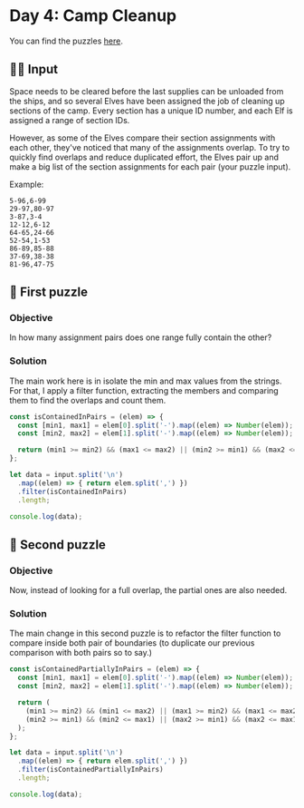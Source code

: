 # Day 4: Camp Cleanup

You can find the puzzles [here](https://adventofcode.com/2022/day/4).

## ✍🏼 Input

Space needs to be cleared before the last supplies can be unloaded from the ships, and so several Elves have been assigned the job of cleaning up sections of the camp. Every section has a unique ID number, and each Elf is assigned a range of section IDs.

However, as some of the Elves compare their section assignments with each other, they've noticed that many of the assignments overlap. To try to quickly find overlaps and reduce duplicated effort, the Elves pair up and make a big list of the section assignments for each pair (your puzzle input).

Example:

```text
5-96,6-99
29-97,80-97
3-87,3-4
12-12,6-12
64-65,24-66
52-54,1-53
86-89,85-88
37-69,38-38
81-96,47-75
```

## 🧩 First puzzle

### Objective

In how many assignment pairs does one range fully contain the other?

### Solution

The main work here is in isolate the min and max values from the strings.
For that, I apply a filter function, extracting the members and comparing them to find the overlaps and count them.

```js
const isContainedInPairs = (elem) => {
  const [min1, max1] = elem[0].split('-').map((elem) => Number(elem));
  const [min2, max2] = elem[1].split('-').map((elem) => Number(elem));

  return (min1 >= min2) && (max1 <= max2) || (min2 >= min1) && (max2 <= max1)
};

let data = input.split('\n')
  .map((elem) => { return elem.split(',') })
  .filter(isContainedInPairs)
  .length;

console.log(data);
```

## 🧩 Second puzzle

### Objective

Now, instead of looking for a full overlap, the partial ones are also needed.

### Solution

The main change in this second puzzle is to refactor the filter function to compare inside both pair of boundaries (to duplicate our previous comparison with both pairs so to say.)

```js
const isContainedPartiallyInPairs = (elem) => {
  const [min1, max1] = elem[0].split('-').map((elem) => Number(elem));
  const [min2, max2] = elem[1].split('-').map((elem) => Number(elem));

  return (
    (min1 >= min2) && (min1 <= max2) || (max1 >= min2) && (max1 <= max2) ||
    (min2 >= min1) && (min2 <= max1) || (max2 >= min1) && (max2 <= max1)
  );
};

let data = input.split('\n')
  .map((elem) => { return elem.split(',') })
  .filter(isContainedPartiallyInPairs)
  .length;

console.log(data);
```
